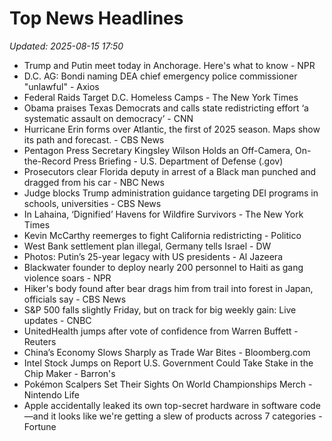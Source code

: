 # Top News Headlines

_Updated: 2025-08-15 17:50_

- Trump and Putin meet today in Anchorage. Here's what to know - NPR
- D.C. AG: Bondi naming DEA chief emergency police commissioner "unlawful" - Axios
- Federal Raids Target D.C. Homeless Camps - The New York Times
- Obama praises Texas Democrats and calls state redistricting effort ‘a systematic assault on democracy’ - CNN
- Hurricane Erin forms over Atlantic, the first of 2025 season. Maps show its path and forecast. - CBS News
- Pentagon Press Secretary Kingsley Wilson Holds an Off-Camera, On-the-Record Press Briefing - U.S. Department of Defense (.gov)
- Prosecutors clear Florida deputy in arrest of a Black man punched and dragged from his car - NBC News
- Judge blocks Trump administration guidance targeting DEI programs in schools, universities - CBS News
- In Lahaina, ‘Dignified’ Havens for Wildfire Survivors - The New York Times
- Kevin McCarthy reemerges to fight California redistricting - Politico
- West Bank settlement plan illegal, Germany tells Israel - DW
- Photos: Putin’s 25-year legacy with US presidents - Al Jazeera
- Blackwater founder to deploy nearly 200 personnel to Haiti as gang violence soars - NPR
- Hiker's body found after bear drags him from trail into forest in Japan, officials say - CBS News
- S&P 500 falls slightly Friday, but on track for big weekly gain: Live updates - CNBC
- UnitedHealth jumps after vote of confidence from Warren Buffett - Reuters
- China’s Economy Slows Sharply as Trade War Bites - Bloomberg.com
- Intel Stock Jumps on Report U.S. Government Could Take Stake in the Chip Maker - Barron's
- Pokémon Scalpers Set Their Sights On World Championships Merch - Nintendo Life
- Apple accidentally leaked its own top-secret hardware in software code—and it looks like we're getting a slew of products across 7 categories - Fortune